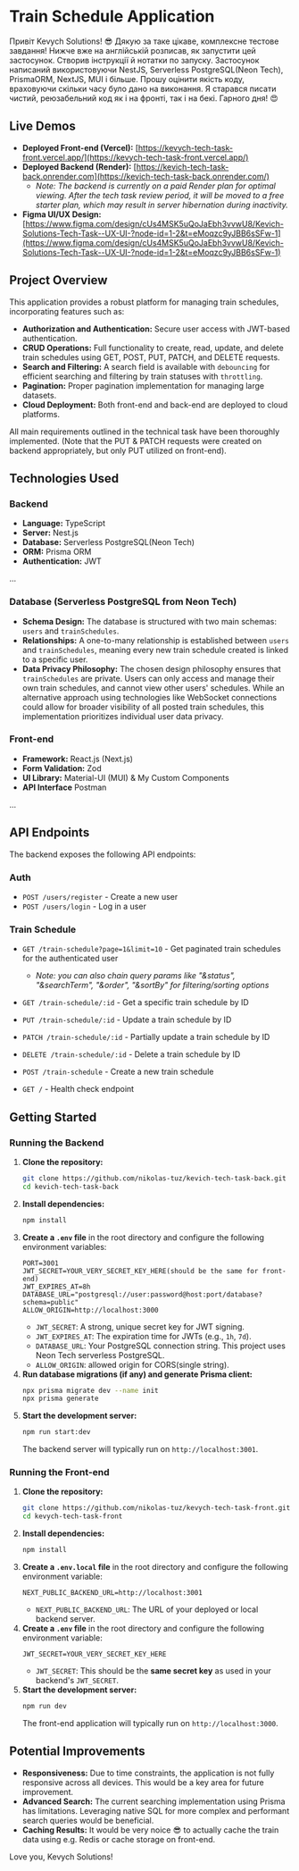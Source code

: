 # Train Schedule Application

Привіт Kevych Solutions! 😎 Дякую за таке цікаве, комплексне тестове завдання! Нижче вже на англійській розписав, як запустити цей застосунок. Створив інструкції й нотатки по запуску. Застосунок написаний використовуючи NestJS, Serverless PostgreSQL(Neon Tech), PrismaORM, NextJS, MUI і більше. Прошу оцінити якість коду, враховуючи скільки часу було дано на виконання. Я старався писати чистий, реюзабельний код як і на фронті, так і на бекі. Гарного дня! 😍

## Live Demos

* **Deployed Front-end (Vercel):** [https://kevych-tech-task-front.vercel.app/](https://kevych-tech-task-front.vercel.app/)
* **Deployed Backend (Render):** [https://kevich-tech-task-back.onrender.com](https://kevich-tech-task-back.onrender.com/)
    * *Note: The backend is currently on a paid Render plan for optimal viewing. After the tech task review period, it will be moved to a free starter plan, which may result in server hibernation during inactivity.*
* **Figma UI/UX Design:** [https://www.figma.com/design/cUs4MSK5uQoJaEbh3vvwU8/Kevich-Solutions-Tech-Task--UX-UI-?node-id=1-2&t=eMoqzc9yJBB6sSFw-1](https://www.figma.com/design/cUs4MSK5uQoJaEbh3vvwU8/Kevich-Solutions-Tech-Task--UX-UI-?node-id=1-2&t=eMoqzc9yJBB6sSFw-1)

## Project Overview

This application provides a robust platform for managing train schedules, incorporating features such as:

* **Authorization and Authentication:** Secure user access with JWT-based authentication.
* **CRUD Operations:** Full functionality to create, read, update, and delete train schedules using GET, POST, PUT, PATCH, and DELETE requests.
* **Search and Filtering:** A search field is available with `debouncing` for efficient searching and filtering by train statuses with `throttling`.
* **Pagination:** Proper pagination implementation for managing large datasets.
* **Cloud Deployment:** Both front-end and back-end are deployed to cloud platforms.

All main requirements outlined in the technical task have been thoroughly implemented. (Note that the PUT & PATCH requests were created on backend appropriately, but only PUT utilized on front-end).

## Technologies Used

### Backend

* **Language:** TypeScript 
* **Server:** Nest.js 
* **Database:** Serverless PostgreSQL(Neon Tech) 
* **ORM:** Prisma ORM
* **Authentication:** JWT

...

### Database (Serverless PostgreSQL from Neon Tech)

* **Schema Design:** The database is structured with two main schemas: `users` and `trainSchedules`.
* **Relationships:** A one-to-many relationship is established between `users` and `trainSchedules`, meaning every new train schedule created is linked to a specific user.
* **Data Privacy Philosophy:** The chosen design philosophy ensures that `trainSchedules` are private. Users can only access and manage their own train schedules, and cannot view other users' schedules. While an alternative approach using technologies like WebSocket connections could allow for broader visibility of all posted train schedules, this implementation prioritizes individual user data privacy.

### Front-end

* **Framework:** React.js (Next.js) 
* **Form Validation:** Zod
* **UI Library:** Material-UI (MUI) & My Custom Components
* **API Interface** Postman

...

## API Endpoints

The backend exposes the following API endpoints:

### Auth
* `POST /users/register` - Create a new user
* `POST /users/login` - Log in a user

### Train Schedule
* `GET /train-schedule?page=1&limit=10` - Get paginated train schedules for the authenticated user
    * *Note: you can also chain query params like "&status", "&searchTerm", "&order", "&sortBy" for filtering/sorting options*

* `GET /train-schedule/:id` - Get a specific train schedule by ID
* `PUT /train-schedule/:id` - Update a train schedule by ID
* `PATCH /train-schedule/:id` - Partially update a train schedule by ID
* `DELETE /train-schedule/:id` - Delete a train schedule by ID
* `POST /train-schedule` - Create a new train schedule
* `GET /` - Health check endpoint

## Getting Started

### Running the Backend

1.  **Clone the repository:**
    ```bash
    git clone https://github.com/nikolas-tuz/kevich-tech-task-back.git
    cd kevich-tech-task-back
    ```
2.  **Install dependencies:**
    ```bash
    npm install
    ```
3.  **Create a `.env` file** in the root directory and configure the following environment variables:
    ```
    PORT=3001
    JWT_SECRET=YOUR_VERY_SECRET_KEY_HERE(should be the same for front-end)
    JWT_EXPIRES_AT=8h
    DATABASE_URL="postgresql://user:password@host:port/database?schema=public"
    ALLOW_ORIGIN=http://localhost:3000
    ```
    * `JWT_SECRET`: A strong, unique secret key for JWT signing.
    * `JWT_EXPIRES_AT`: The expiration time for JWTs (e.g., `1h`, `7d`).
    * `DATABASE_URL`: Your PostgreSQL connection string. This project uses Neon Tech serverless PostgreSQL.
    * `ALLOW_ORIGIN`: allowed origin for CORS(single string).
4.  **Run database migrations (if any) and generate Prisma client:**
    ```bash
    npx prisma migrate dev --name init
    npx prisma generate
    ```
5.  **Start the development server:**
    ```bash
    npm run start:dev
    ```
    The backend server will typically run on `http://localhost:3001`.

### Running the Front-end

1.  **Clone the repository:**
    ```bash
    git clone https://github.com/nikolas-tuz/kevych-tech-task-front.git
    cd kevych-tech-task-front
    ```
2.  **Install dependencies:**
    ```bash
    npm install
    ```
3.  **Create a `.env.local` file** in the root directory and configure the following environment variable:
    ```
    NEXT_PUBLIC_BACKEND_URL=http://localhost:3001
    ```
    * `NEXT_PUBLIC_BACKEND_URL`: The URL of your deployed or local backend server.
4.  **Create a `.env` file** in the root directory and configure the following environment variable:
    ```
    JWT_SECRET=YOUR_VERY_SECRET_KEY_HERE
    ```
    * `JWT_SECRET`: This should be the **same secret key** as used in your backend's `JWT_SECRET`.
5.  **Start the development server:**
    ```bash
    npm run dev
    ```
    The front-end application will typically run on `http://localhost:3000`.

## Potential Improvements

* **Responsiveness:** Due to time constraints, the application is not fully responsive across all devices. This would be a key area for future improvement.
* **Advanced Search:** The current searching implementation using Prisma has limitations. Leveraging native SQL for more complex and performant search queries would be beneficial.
* **Caching Results:** It would be very noice 😎 to actually cache the train data using e.g. Redis or cache storage on front-end.

Love you, Kevych Solutions!
